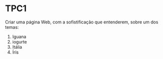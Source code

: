 # TPC1

Criar uma página Web, com a sofistificação que entenderem, sobre um dos
temas:

1. Iguana
2. iogurte
3. Itália
4. Íris
